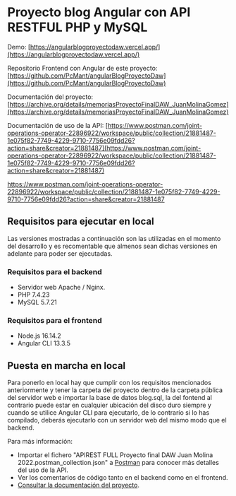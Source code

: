 # Proyecto blog Angular con API RESTFUL PHP y MySQL

Demo: [https://angularblogproyectodaw.vercel.app/](https://angularblogproyectodaw.vercel.app/)

Repositorio Frontend con Angular de este proyecto: [https://github.com/PcMant/angularBlogProyectoDaw](https://github.com/PcMant/angularBlogProyectoDaw)

Documentación del proyecto: [https://archive.org/details/memoriasProyectoFinalDAW_JuanMolinaGomez](https://archive.org/details/memoriasProyectoFinalDAW_JuanMolinaGomez)

Documentación de uso de la API: [https://www.postman.com/joint-operations-operator-22896922/workspace/public/collection/21881487-1e075f82-7749-4229-9710-7756e09fdd26?action=share&creator=21881487](https://www.postman.com/joint-operations-operator-22896922/workspace/public/collection/21881487-1e075f82-7749-4229-9710-7756e09fdd26?action=share&creator=21881487)

<a href="https://www.postman.com/joint-operations-operator-22896922/workspace/public/collection/21881487-1e075f82-7749-4229-9710-7756e09fdd26?action=share&creator=21881487" target="_blank">https://www.postman.com/joint-operations-operator-22896922/workspace/public/collection/21881487-1e075f82-7749-4229-9710-7756e09fdd26?action=share&creator=21881487</a>

## Requisitos para ejecutar en local
Las versiones mostradas a continuación son las utilizadas en el momento del desarrollo y es recomentable que almenos sean dichas versiones en adelante para poder ser ejecutadas.
### Requisitos para el backend
- Servidor web Apache / Nginx.
- PHP 7.4.23
- MySQL 5.7.21

### Requisitos para el frontend
- Node.js 16.14.2
- Angular CLI 13.3.5

## Puesta en marcha en local
Para ponerlo en local hay que cumplir con los requisitos mencionados anteriormente y tener la carpeta del proyecto dentro de la carpeta pública del servidor web e importar la base de datos blog.sql, la del fontend al contrario puede estar en cualquier ubicación del disco duro siempre y cuando se utilice Angular CLI para ejecutarlo, de lo contrarío si lo has compilado, deberás ejecutarlo con un servidor web del mismo modo que el backend.

Para más información:
- Importar el fichero "APIREST FULL Proyecto final DAW Juan Molina 2022.postman_collection.json" a [Postman](https://www.postman.com/) para conocer más detalles del uso de la API.
- Ver los comentarios de código tanto en el backend como en el frontend.
- [Consultar la documentación del proyecto](https://archive.org/details/memoriasProyectoFinalDAW_JuanMolinaGomez).